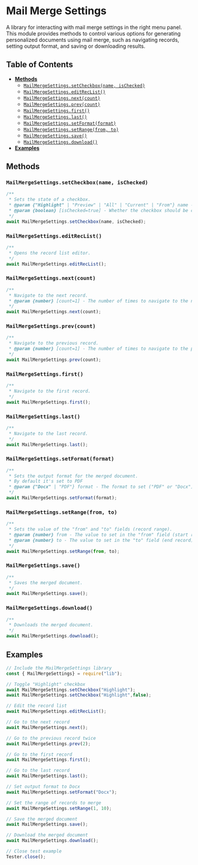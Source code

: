 # Mail Merge Settings

A library for interacting with mail merge settings in the right menu panel. This module provides methods to control various options for generating personalized documents using mail merge, such as navigating records, setting output format, and saving or downloading results.

## Table of Contents

-   [**Methods**](#methods)
    -   [`MailMergeSettings.setCheckbox(name, isChecked)`](#mailmergesettingssetcheckboxname-ischecked)
    -   [`MailMergeSettings.editRecList()`](#mailmergesettingseditreclist)
    -   [`MailMergeSettings.next(count)`](#mailmergesettingsnextcount)
    -   [`MailMergeSettings.prev(count)`](#mailmergesettingsprevcount)
    -   [`MailMergeSettings.first()`](#mailmergesettingsfirst)
    -   [`MailMergeSettings.last()`](#mailmergesettingslast)
    -   [`MailMergeSettings.setFormat(format)`](#mailmergesettingssetformatformat)
    -   [`MailMergeSettings.setRange(from, to)`](#mailmergesettingssetrangefrom-to)
    -   [`MailMergeSettings.save()`](#mailmergesettingssave)
    -   [`MailMergeSettings.download()`](#mailmergesettingsdownload)
-   [**Examples**](#examples)

## Methods

### `MailMergeSettings.setCheckbox(name, isChecked)`

```javascript
/**
 * Sets the state of a checkbox.
 * @param {"Highlight" | "Preview" | "All" | "Current" | "From"} name - Name of the checkbox to set.
 * @param {boolean} [isChecked=true] - Whether the checkbox should be checked or not.
 */
await MailMergeSettings.setCheckbox(name, isChecked);
```

### `MailMergeSettings.editRecList()`

```javascript
/**
 * Opens the record list editor.
 */
await MailMergeSettings.editRecList();
```

### `MailMergeSettings.next(count)`

```javascript
/**
 * Navigate to the next record.
 * @param {number} [count=1] - The number of times to navigate to the next record.
 */
await MailMergeSettings.next(count);
```

### `MailMergeSettings.prev(count)`

```javascript
/**
 * Navigate to the previous record.
 * @param {number} [count=1] - The number of times to navigate to the previous record.
 */
await MailMergeSettings.prev(count);
```

### `MailMergeSettings.first()`

```javascript
/**
 * Navigate to the first record.
 */
await MailMergeSettings.first();
```

### `MailMergeSettings.last()`

```javascript
/**
 * Navigate to the last record.
 */
await MailMergeSettings.last();
```

### `MailMergeSettings.setFormat(format)`

```javascript
/**
 * Sets the output format for the merged document.
 * By default it's set to PDF
 * @param {"Docx" | "PDF"} format - The format to set ("PDF" or "Docx").
 */
await MailMergeSettings.setFormat(format);
```

### `MailMergeSettings.setRange(from, to)`

```javascript
/**
 * Sets the value of the "from" and "to" fields (record range).
 * @param {number} from - The value to set in the "from" field (start record).
 * @param {number} to - The value to set in the "to" field (end record).
 */
await MailMergeSettings.setRange(from, to);
```

### `MailMergeSettings.save()`

```javascript
/**
 * Saves the merged document.
 */
await MailMergeSettings.save();
```

### `MailMergeSettings.download()`

```javascript
/**
 * Downloads the merged document.
 */
await MailMergeSettings.download();
```

## Examples

```javascript
// Include the MailMergeSettings library
const { MailMergeSettings} = require("lib");

// Toggle "Highlight" checkbox 
await MailMergeSettings.setCheckbox("Highlight");
await MailMergeSettings.setCheckbox("Highlight",false);

// Edit the record list
await MailMergeSettings.editRecList();

// Go to the next record
await MailMergeSettings.next();

// Go to the previous record twice
await MailMergeSettings.prev(2);

// Go to the first record
await MailMergeSettings.first();

// Go to the last record
await MailMergeSettings.last();

// Set output format to Docx
await MailMergeSettings.setFormat("Docx");

// Set the range of records to merge
await MailMergeSettings.setRange(1, 10);

// Save the merged document
await MailMergeSettings.save();

// Download the merged document
await MailMergeSettings.download();

// Close test example
Tester.close();
```
